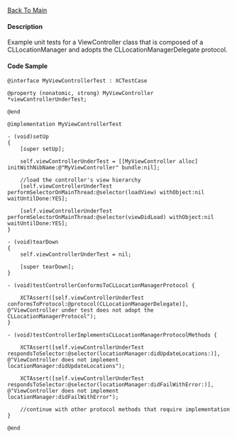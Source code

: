 [Back To Main](https://github.com/ccabanero/ios-unit-testing-patterns)

#### Description

Example unit tests for a ViewController class that is composed of a CLLocationManager and adopts the CLLocationManagerDelegate protocol.

#### Code Sample
	
	@interface MyViewControllerTest : XCTestCase
	
	@property (nonatomic, strong) MyViewController *viewControllerUnderTest;
	
	@end
	
	@implementation MyViewControllerTest
	
	- (void)setUp
	{
	    [super setUp];
	    
	    self.viewControllerUnderTest = [[MyViewController alloc] initWithNibName:@"MyViewController" bundle:nil];
	    
	    //load the controller's view hierarchy
	    [self.viewControllerUnderTest performSelectorOnMainThread:@selector(loadView) withObject:nil waitUntilDone:YES];
	    
	    [self.viewControllerUnderTest performSelectorOnMainThread:@selector(viewDidLoad) withObject:nil waitUntilDone:YES];
	}
	
	- (void)tearDown
	{
	    self.viewControllerUnderTest = nil;
	    
	    [super tearDown];
	}
	
	- (void)testControllerConformsToCLLocationManagerProtocol {
	    
	    XCTAssert([self.viewControllerUnderTest conformsToProtocol:@protocol(CLLocationManagerDelegate)], @"ViewController under test does not adopt the CLLocationManagerProtocol");
	}
	
	- (void)testControllerImplementsCLLocationManagerProtocolMethods {
	    
	    XCTAssert([self.viewControllerUnderTest respondsToSelector:@selector(locationManager:didUpdateLocations:)], @"ViewController does not implement locationManager:didUpdateLocations");
	    
	    XCTAssert([self.viewControllerUnderTest respondsToSelector:@selector(locationManager:didFailWithError:)], @"ViewController does not implement locationManager:didFailWithError");
	    
	    //continue with other protocol methods that require implementation
	}
	
	@end